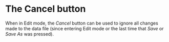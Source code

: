 # The Cancel button

When in Edit mode, the _Cancel_ button can be used to ignore all changes
made to the data file (since entering Edit mode or the last time that
_Save_ or _Save As_ was pressed).
